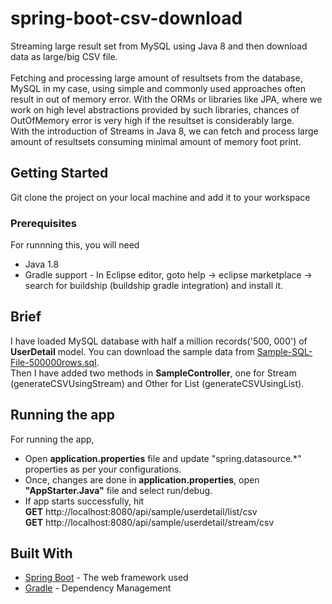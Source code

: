 # spring-boot-csv-download
Streaming large result set from MySQL using Java 8 and then download data as large/big CSV file. <br/><br/>Fetching and processing large amount of resultsets from the database, MySQL in my case, using simple and commonly used approaches often result in out of memory error. With the ORMs or libraries like JPA, where we work on high level abstractions provided by such libraries, chances of OutOfMemory error is very high if the resultset is considerably large.
<br/>With the introduction of Streams in Java 8, we can fetch and process large amount of resultsets consuming minimal amount of memory foot print.

## Getting Started

Git clone the project on your local machine and add it to your workspace

### Prerequisites

For runnning this, you will need
- Java 1.8
- Gradle support - In Eclipse editor, goto help -> eclipse marketplace -> search for buildship (buildship gradle integration) and install it.

## Brief
I have loaded MySQL database with half a million records('500, 000') of **UserDetail** model. You can download the sample data from [Sample-SQL-File-500000rows.sql](http://www.sample-videos.com/sql/Sample-SQL-File-500000rows.sql). <br/>
Then I have added two methods in **SampleController**, one for Stream (generateCSVUsingStream) and Other for List (generateCSVUsingList).

## Running the app

For running the app,
- Open **application.properties** file and update "spring.datasource.*" properties as per your configurations.
- Once, changes are done in **application.properties**, open **"AppStarter.Java"** file and select run/debug.
- If app starts successfully, hit<br/>
**GET** http://localhost:8080/api/sample/userdetail/list/csv <br/>
**GET** http://localhost:8080/api/sample/userdetail/stream/csv

## Built With

* [Spring Boot](https://projects.spring.io/spring-boot/) - The web framework used
* [Gradle](https://gradle.org/) - Dependency Management
